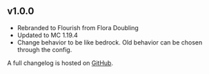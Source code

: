 ## v1.0.0
- Rebranded to Flourish from Flora Doubling
- Updated to MC 1.19.4
- Change behavior to be like bedrock. Old behavior can be chosen through the config.

A full changelog is hosted on [GitHub](https://github.com/Trikzon/flourish/blob/1.19.4/CHANGELOG.md).

